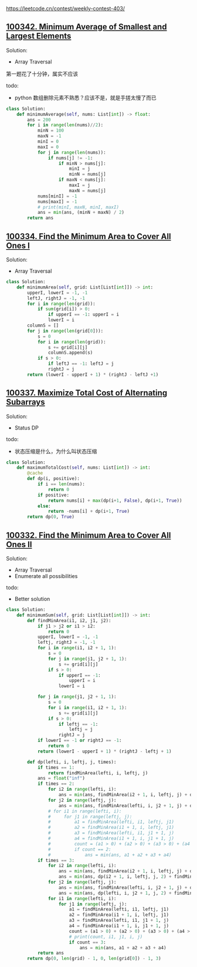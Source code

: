 



https://leetcode.cn/contest/weekly-contest-403/

## [100342. Minimum Average of Smallest and Largest Elements](https://leetcode.cn/contest/weekly-contest-403/problems/minimum-average-of-smallest-and-largest-elements/)

Solution: 

- Array Traversal

第一题花了十分钟，属实不应该

todo: 

- python 数组删除元素不熟悉？应该不是，就是手搓太慢了而已

```python
class Solution:
    def minimumAverage(self, nums: List[int]) -> float:
        ans = 200
        for i in range(len(nums)//2):
            minN = 100
            maxN = -1
            minI = 0
            maxI = 0
            for j in range(len(nums)):
                if nums[j] != -1:
                    if minN > nums[j]:
                        minI = j
                        minN = nums[j]
                    if maxN < nums[j]:
                        maxI = j
                        maxN = nums[j]
            nums[minI] = -1
            nums[maxI] = -1
            # print(minI, maxN, minI, maxI)
            ans = min(ans, (minN + maxN) / 2)
        return ans
```

## [100334. Find the Minimum Area to Cover All Ones I](https://leetcode.cn/contest/weekly-contest-403/problems/find-the-minimum-area-to-cover-all-ones-i/)

Solution: 

- Array Traversal

```python
class Solution:
    def minimumArea(self, grid: List[List[int]]) -> int:
        upperI, lowerI = -1, -1
        leftJ, rightJ = -1, -1
        for i in range(len(grid)):
            if sum(grid[i]) > 0:
                if upperI == -1: upperI = i
                lowerI = i
        columnS = []
        for j in range(len(grid[0])):
            s = 0
            for i in range(len(grid)):
                s += grid[i][j]
                columnS.append(s)
            if s > 0:
                if leftJ == -1: leftJ = j
                rightJ = j
        return (lowerI - upperI + 1) * (rightJ - leftJ +1)
```

## [100337. Maximize Total Cost of Alternating Subarrays](https://leetcode.cn/contest/weekly-contest-403/problems/maximize-total-cost-of-alternating-subarrays/)

Solution: 

- Status DP

todo: 

- 状态压缩是什么，为什么叫状态压缩

```python
class Solution:
    def maximumTotalCost(self, nums: List[int]) -> int:
        @cache
        def dp(i, positive):
            if i == len(nums):
                return 0
            if positive:
                return nums[i] + max(dp(i+1, False), dp(i+1, True))
            else:
                return -nums[i] + dp(i+1, True)
        return dp(0, True)
```

## [100332. Find the Minimum Area to Cover All Ones II](https://leetcode.cn/contest/weekly-contest-403/problems/find-the-minimum-area-to-cover-all-ones-ii/)

Solution:

- Array Traversal
- Enumerate all possibilities

todo:

- Better solution

```python
class Solution:
    def minimumSum(self, grid: List[List[int]]) -> int:
        def findMinArea(i1, i2, j1, j2):
            if j1 > j2 or i1 > i2:
                return 0
            upperI, lowerI = -1, -1
            leftj, rightJ = -1, -1
            for i in range(i1, i2 + 1, 1):
                s = 0
                for j in range(j1, j2 + 1, 1):
                    s += grid[i][j]
                if s > 0:
                    if upperI == -1:
                        upperI = i
                    lowerI = i

            for j in range(j1, j2 + 1, 1):
                s = 0
                for i in range(i1, i2 + 1, 1):
                    s += grid[i][j]
                if s > 0:
                    if leftj == -1:
                        leftj = j
                    rightJ = j
            if lowerI == -1 or rightJ == -1:
                return 0
            return (lowerI - upperI + 1) * (rightJ - leftj + 1)

        def dp(lefti, i, leftj, j, times):
            if times == 1:
                return findMinArea(lefti, i, leftj, j)
            ans = float("inf")
            if times == 2:
                for i2 in range(lefti, i):
                    ans = min(ans, findMinArea(i2 + 1, i, leftj, j) + dp(lefti, i2, leftj, j, 1))
                for j2 in range(leftj, j):
                    ans = min(ans, findMinArea(lefti, i, j2 + 1, j) + dp(lefti, i, leftj, j2, 1))
                # for i1 in range(lefti, i):
                #     for j1 in range(leftj, j):
                #         a1 = findMinArea(lefti, i1, leftj, j1)
                #         a2 = findMinArea(i1 + 1, i, leftj, j1)
                #         a3 = findMinArea(lefti, i1, j1 + 1, j)
                #         a4 = findMinArea(i1 + 1, i, j1 + 1, j)
                #         count = (a1 > 0) + (a2 > 0) + (a3 > 0) + (a4 > 0)
                #         if count == 2:
                #             ans = min(ans, a1 + a2 + a3 + a4)
            if times == 3:
                for i2 in range(lefti, i):
                    ans = min(ans, findMinArea(i2 + 1, i, leftj, j) + dp(lefti, i2, leftj, j, 2))
                    ans = min(ans, dp(i2 + 1, i, leftj, j, 2) + findMinArea(lefti, i2, leftj, j))
                for j2 in range(leftj, j):
                    ans = min(ans, findMinArea(lefti, i, j2 + 1, j) + dp(lefti, i, leftj, j2, 2))
                    ans = min(ans, dp(lefti, i, j2 + 1, j, 2) + findMinArea(lefti, i, leftj, j2))
                for i1 in range(lefti, i):
                    for j1 in range(leftj, j):
                        a1 = findMinArea(lefti, i1, leftj, j1)
                        a2 = findMinArea(i1 + 1, i, leftj, j1)
                        a3 = findMinArea(lefti, i1, j1 + 1, j)
                        a4 = findMinArea(i1 + 1, i, j1 + 1, j)
                        count = (a1 > 0) + (a2 > 0) + (a3 > 0) + (a4 > 0)
                        # print(count, i1, j1, i, j)
                        if count == 3:
                            ans = min(ans, a1 + a2 + a3 + a4)
            return ans
        return dp(0, len(grid) - 1, 0, len(grid[0]) - 1, 3)
```

